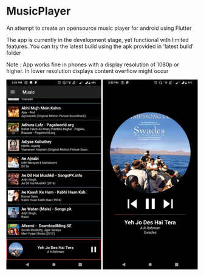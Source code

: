 # MusicPlayer
An attempt to create an opensource music player for android using Flutter

  The app is currently in the development stage, yet functional with limited features.
  You can try the latest build using the apk provided in 'latest build' folder

  Note : App works fine in phones with a display resolution of 1080p or higher. In lower resolution displays content overflow might occur
  
  <img src="/latest bulid/Screenshots/home.jpg" width="250" title="Home Preview" alt="">
  <img src="/latest bulid/Screenshots/playScreen.jpg" width="250" title="PlayScreen Preview" alt="">
